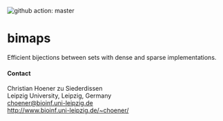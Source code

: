 ![github action: master](https://github.com/choener/bimaps/actions/workflows/action.yml/badge.svg)

# bimaps

Efficient bijections between sets with dense and sparse implementations.



#### Contact

Christian Hoener zu Siederdissen  
Leipzig University, Leipzig, Germany  
choener@bioinf.uni-leipzig.de  
http://www.bioinf.uni-leipzig.de/~choener/  

